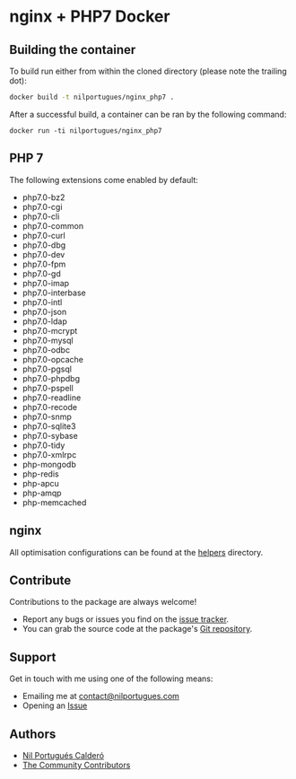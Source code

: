 # nginx + PHP7 Docker

## Building the container

To build run either from within the cloned directory (please note the trailing dot):

```sh
docker build -t nilportugues/nginx_php7 .
```

After a successful build, a container can be ran by the following command:
```
docker run -ti nilportugues/nginx_php7
```

## PHP 7

The following extensions come enabled by default: 

- php7.0-bz2
- php7.0-cgi
- php7.0-cli
- php7.0-common
- php7.0-curl
- php7.0-dbg
- php7.0-dev
- php7.0-fpm
- php7.0-gd
- php7.0-imap
- php7.0-interbase
- php7.0-intl
- php7.0-json
- php7.0-ldap
- php7.0-mcrypt
- php7.0-mysql
- php7.0-odbc
- php7.0-opcache
- php7.0-pgsql
- php7.0-phpdbg
- php7.0-pspell
- php7.0-readline
- php7.0-recode
- php7.0-snmp
- php7.0-sqlite3
- php7.0-sybase
- php7.0-tidy
- php7.0-xmlrpc
- php-mongodb
- php-redis
- php-apcu
- php-amqp
- php-memcached

## nginx

All optimisation configurations can be found at the [helpers](https://github.com/nilportugues/docker-nginx_php7/tree/master/helpers) directory.

## Contribute

Contributions to the package are always welcome!

* Report any bugs or issues you find on the [issue tracker](https://github.com/nilportugues/docker-nginx_php7/issues/new).
* You can grab the source code at the package's [Git repository](https://github.com/nilportugues/docker-nginx_php7).


## Support

Get in touch with me using one of the following means:

 - Emailing me at <contact@nilportugues.com>
 - Opening an [Issue](https://github.com/nilportugues/docker-nginx_php7/issues/new)


## Authors

* [Nil Portugués Calderó](http://nilportugues.com)
* [The Community Contributors](https://github.com/nilportugues/docker-nginx_php7/graphs/contributors)
